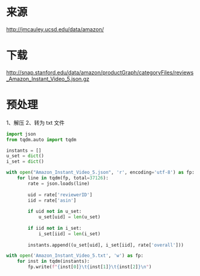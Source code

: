 

# 来源
http://jmcauley.ucsd.edu/data/amazon/


# 下载
http://snap.stanford.edu/data/amazon/productGraph/categoryFiles/reviews_Amazon_Instant_Video_5.json.gz

# 预处理
1、解压
2、转为 txt 文件

``` python
import json
from tqdm.auto import tqdm

instants = []
u_set = dict()
i_set = dict()

with open("Amazon_Instant_Video_5.json", 'r', encoding='utf-8') as fp:
    for line in tqdm(fp, total=37126):
        rate = json.loads(line)
        
        uid = rate['reviewerID']
        iid = rate['asin']
        
        if uid not in u_set:
            u_set[uid] = len(u_set)
        
        if iid not in i_set:
            i_set[iid] = len(i_set)
        
        instants.append((u_set[uid], i_set[iid], rate['overall']))

with open('Amazon_Instant_Video_5.txt', 'w') as fp:
    for inst in tqdm(instants):
        fp.write(f"{inst[0]}\t{inst[1]}\t{inst[2]}\n")

```

